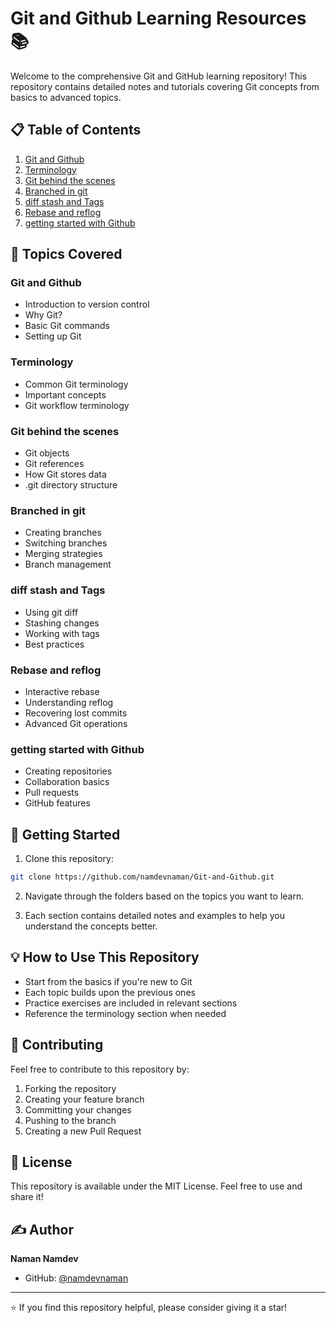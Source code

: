# Git and Github Learning Resources 📚

Welcome to the comprehensive Git and GitHub learning repository! This repository contains detailed notes and tutorials covering Git concepts from basics to advanced topics.

## 📋 Table of Contents

1. [Git and Github](./Git%20and%20Github/Git%20and%20Github.md)
2. [Terminology](./Git%20and%20Github/Terminology.md)
3. [Git behind the scenes](./Git%20and%20Github/Git%20behind%20the%20scenes.md)
4. [Branched in git](./Git%20and%20Github/Branched%20in%20git.md)
5. [diff stash and Tags](./Git%20and%20Github/diff%20stash%20and%20Tags.md)
6. [Rebase and reflog](./Git%20and%20Github/Rebase%20and%20reflog.md)
7. [getting started with Github](./Git%20and%20Github/getting%20started%20with%20Github.md)

## 📖 Topics Covered

### Git and Github
- Introduction to version control
- Why Git?
- Basic Git commands
- Setting up Git

### Terminology
- Common Git terminology
- Important concepts
- Git workflow terminology

### Git behind the scenes
- Git objects
- Git references
- How Git stores data
- .git directory structure

### Branched in git
- Creating branches
- Switching branches
- Merging strategies
- Branch management

### diff stash and Tags
- Using git diff
- Stashing changes
- Working with tags
- Best practices

### Rebase and reflog
- Interactive rebase
- Understanding reflog
- Recovering lost commits
- Advanced Git operations

### getting started with Github
- Creating repositories
- Collaboration basics
- Pull requests
- GitHub features

## 🚀 Getting Started

1. Clone this repository:
```bash
git clone https://github.com/namdevnaman/Git-and-Github.git
```

2. Navigate through the folders based on the topics you want to learn.

3. Each section contains detailed notes and examples to help you understand the concepts better.

## 💡 How to Use This Repository

- Start from the basics if you're new to Git
- Each topic builds upon the previous ones
- Practice exercises are included in relevant sections
- Reference the terminology section when needed

## 🤝 Contributing

Feel free to contribute to this repository by:
1. Forking the repository
2. Creating your feature branch
3. Committing your changes
4. Pushing to the branch
5. Creating a new Pull Request

## 📜 License

This repository is available under the MIT License. Feel free to use and share it!

## ✍️ Author

**Naman Namdev**
- GitHub: [@namdevnaman](https://github.com/namdevnaman)

---
⭐ If you find this repository helpful, please consider giving it a star!
